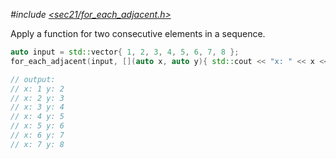 *#include [&lt;sec21/for_each_adjacent.h&gt;](https://github.com/MichaelMiller-/sec21/blob/master/include/sec21/for_each_adjacent.h)*

Apply a function for two consecutive elements in a sequence.

```cpp
auto input = std::vector{ 1, 2, 3, 4, 5, 6, 7, 8 };
for_each_adjacent(input, [](auto x, auto y){ std::cout << "x: " << x << " y: " << y << std::endl; });

// output:
// x: 1 y: 2  
// x: 2 y: 3  
// x: 3 y: 4
// x: 4 y: 5
// x: 5 y: 6
// x: 6 y: 7
// x: 7 y: 8
```
